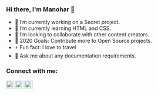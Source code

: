 ### Hi there, I'm Manohar 👋

<!--
**mpudota907/mpudota907** is a ✨ _special_ ✨ repository because its `README.md` (this file) appears on your GitHub profile.

Here are some ideas to get you started:

- 🔭 I’m currently working on ...
- 🌱 I’m currently learning ...
- 👯 I’m looking to collaborate on ...
- 🤔 I’m looking for help with ...
- 💬 Ask me about ...
- 📫 How to reach me: ...
- 😄 Pronouns: ...
- ⚡ Fun fact: ...
-->

- 🔭 I’m currently working on a Secret project.
- 🌱 I’m currently learning HTML and CSS.
- 👯 I’m looking to collaborate with other content creators.
- 🥅 2020 Goals: Contribute more to Open Source projects.
- ⚡ Fun fact: I love to travel 
- 💬 Ask me about any documentation requirements.

### Connect with me:

[<img align="left" alt="codeSTACKr | Twitter" width="22px" src="https://cdn.jsdelivr.net/npm/simple-icons@v3/icons/twitter.svg" />][twitter]
[<img align="left" alt="codeSTACKr | LinkedIn" width="22px" src="https://cdn.jsdelivr.net/npm/simple-icons@v3/icons/linkedin.svg" />][linkedin]
[<img align="left" alt="codeSTACKr | Instagram" width="22px" src="https://cdn.jsdelivr.net/npm/simple-icons@v3/icons/instagram.svg" />][instagram]

<br />

</details>

[twitter]: https://twitter.com/MPudota
[instagram]: https://www.instagram.com/manoharpudota/
[linkedin]: https://www.linkedin.com/in/manohar-pudota-b3343542/

